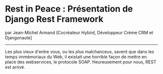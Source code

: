 # Rest in Peace : Présentation de Django Rest Framework
par Jean-Michel Armand [Cocréateur Hybird, Développeur Crème CRM et Djangonaute]

---

Les plus vieux d'entre vous, ou les plus malchanceux, savent que dans les temps immémoriaux du Web, il existait une horrible façon de mettre en place des webservices, le protocole SOAP. Heureusement pour nous, REST est arrivé.
